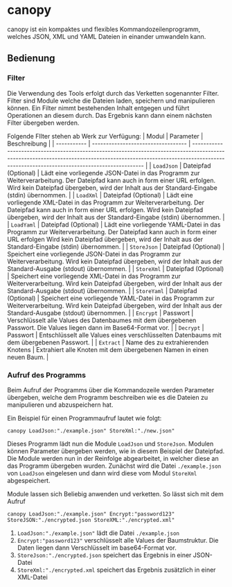 # canopy
canopy ist ein kompaktes und flexibles Kommandozeilenprogramm, welches JSON, XML und YAML Dateien in einander umwandeln kann.

## Bedienung
### Filter
Die Verwendung des Tools erfolgt durch das Verketten sogenannter Filter. Filter sind Module welche die Dateien laden, speichern und manipulieren können.
Ein Filter nimmt bestehenden Inhalt entgegen und führt Operationen an diesem durch. Das Ergebnis kann dann einem nächsten Filter übergeben werden.

Folgende FIlter stehen ab Werk zur Verfügung:
| Modul       | Parameter                          | Beschreibung                                                                                                                                                                                                             |
| ----------- | ---------------------------------- | ------------------------------------------------------------------------------------------------------------------------------------------------------------------------------------------------------------------------ |
| `LoadJson`  | Dateipfad (Optional)               | Lädt eine vorliegende JSON-Datei in das Programm zur Weiterverarbeitung. Der Dateipfad kann auch in form einer URL erfolgen. Wird kein Dateipfad übergeben, wird der Inhalt aus der Standard-Eingabe (stdin) übernommen. |
| `LoadXml`   | Dateipfad (Optional)               | Lädt eine vorliegende XML-Datei in das Programm zur Weiterverarbeitung. Der Dateipfad kann auch in form einer URL erfolgen. Wird kein Dateipfad übergeben, wird der Inhalt aus der Standard-Eingabe (stdin) übernommen.  |
| `LoadYaml`  | Dateipfad (Optional)               | Lädt eine vorliegende YAML-Datei in das Programm zur Weiterverarbeitung. Der Dateipfad kann auch in form einer URL erfolgen Wird kein Dateipfad übergeben, wird der Inhalt aus der Standard-Eingabe (stdin) übernommen.  |
| `StoreJson` | Dateipfad (Optional)               | Speichert eine vorliegende JSON-Datei in das Programm zur Weiterverarbeitung. Wird kein Dateipfad übergeben, wird der Inhalt aus der Standard-Ausgabe (stdout) übernommen.                                               |
| `StoreXml`  | Dateipfad (Optional)               | Speichert eine vorliegende XML-Datei in das Programm zur Weiterverarbeitung. Wird kein Dateipfad übergeben, wird der Inhalt aus der Standard-Ausgabe (stdout) übernommen.                                                |
| `StoreYaml` | Dateipfad (Optional)               | Speichert eine vorliegende YAML-Datei in das Programm zur Weiterverarbeitung. Wird kein Dateipfad übergeben, wird der Inhalt aus der Standard-Ausgabe (stdout) übernommen.                                               |
| `Encrypt`   | Passwort                           | Verschlüsselt alle Values des Datenbaumes mit dem übergebenen Passwort. Die Values liegen dann im Base64-Format vor.                                                                                                     |
| `Decrypt`   | Passwort                           | Entschlüsselt alle Values eines verschlüsselten Datenbaums mit dem übergebenen Passwort.                                                                                                                                 |
| `Extract`   | Name des zu extrahierenden Knotens | Extrahiert alle Knoten mit dem übergebenen Namen in einen neuen Baum.                                                                                                                                                    |
### Aufruf des Programms
Beim Aufruf der Programms über die Kommandozeile werden Parameter übergeben, welche dem Programm beschreiben wie es die Dateien zu manipulieren und abzuspeichern hat.

Ein Beispiel für einen Programmaufruf lautet wie folgt:
```
canopy LoadJson:"./example.json" StoreXml:"./new.json"
```
Dieses Programm lädt nun die Module `LoadJson` und `StoreJson`. Modulen können Parameter übergeben werden, wie in diesem Beispiel der Dateipfad. Die Module werden nun in der Reinfolge abgearbeitet, in welcher diese an das Programm übergeben wurden. Zunächst wird die Datei `./example.json` von `LoadJson` eingelesen und dann wird diese vom Modul `StoreXml` abgespeichert.

Module lassen sich Beliebig anwenden und verketten. So lässt sich mit dem Aufruf
```
canopy LoadJson:"./example.json" Encrypt:"password123" StoreJSON:"./encrypted.json StoreXML:"./encrypted.xml"
```
1. `LoadJson:"./example.json"` lädt die Datei `./example.json`
2. `Encrypt:"password123"` verschlüsselt alle Values der Baumstruktur. Die Daten liegen dann Verschlüsselt im base64-Format vor.
3. `StoreJson:"./encrypted.json` speichert das Ergebnis in einer JSON-Datei
4. `StoreXml:"./encrypted.xml` speichert das Ergebnis zusätzlich in einer XML-Datei
